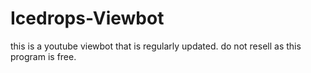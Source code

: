 # Icedrops-Viewbot

this is a youtube viewbot that is regularly updated. do not resell as this program is free.
